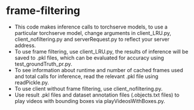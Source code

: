 # frame-filtering

- This code makes inference calls to torchserve models, to use a particular torchserve model, change arguments in client_LRU.py, client_nofiltering.py and serverRequest.py to reflect your server address.
- To use frame filtering, use client_LRU.py, the results of inference will be saved to .pkl files, which can be evaluated for accuracy using test_groundTruth_pr.py.
- To see information about runtime and number of cached frames used and total calls for inference, read the relevant .pkl file using readPickle.py.
- To use client without frame filtering, use client_nofiltering.py.
- Use result .pkl files and dataset annotation files (.objects.txt files) to play videos with bounding boxes via playVideosWithBoxes.py.
